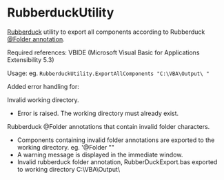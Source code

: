 # RubberduckUtility
[Rubberduck](https://rubberduckvba.com/) utility to export all components according to Rubberduck [@Folder annotation](https://github.com/rubberduck-vba/Rubberduck/wiki/Using-@Folder-Annotations). 

Required references: VBIDE (Microsoft Visual Basic for Applications Extensibility 5.3)

Usage: eg. ```RubberduckUtility.ExportAllComponents "C:\VBA\Output\ "```


Added error handling for: 

Invalid working directory.  
  - Error is raised.  The working directory must already exist.

Rubberduck @Folder annotations that contain invalid folder characters.  
  - Components containing  invalid folder annotations are exported to the working directory.
  eg. '@Folder "<Rubberduck Utilities>"
  - A warning message is displayed in the immediate window.
  - Invalid rubberduck folder annotation, <Rubberduck Utilities> RubberDuckExport.bas exported to working directory C:\VBA\Output\

